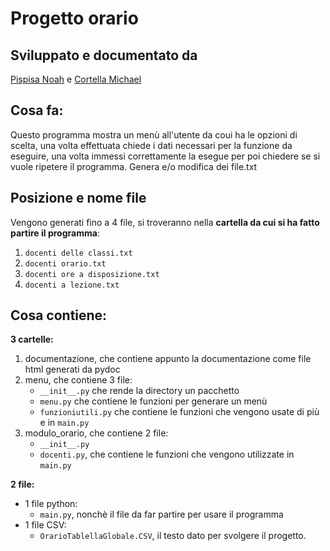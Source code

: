 # Progetto orario
## Sviluppato e documentato da
[Pispisa Noah](https://github.com/noahpispisa) e [Cortella Michael](https://github.com/michaelCortella)

## Cosa fa:
Questo programma mostra un menù all'utente da coui ha le opzioni di scelta,
una volta effettuata chiede i dati necessari per la funzione da eseguire,
una volta immessi correttamente la esegue per poi chiedere se si vuole ripetere il programma.
Genera e/o modifica dei file.txt 

## Posizione e nome file
Vengono generati fino a 4 file, si troveranno nella **cartella da cui si ha fatto partire il programma**:
1. `docenti delle classi.txt`
2. `docenti orario.txt`
3. `docenti ore a disposizione.txt`
4. `docenti a lezione.txt`

## Cosa contiene:
**3 cartelle:**
1. documentazione, che contiene appunto la documentazione come file html generati da pydoc
2. menu, che contiene 3 file:
   -  `__init__.py` che rende la directory un pacchetto
   -  `menu.py` che contiene le funzioni per generare un menù
   -  `funzioniutili.py` che contiene le funzioni che vengono usate di più e in `main.py`
4. modulo_orario, che contiene 2 file:
   -  `__init__.py`
   -  `docenti.py`, che contiene le funzioni che vengono utilizzate in `main.py`

**2 file:**

- 1 file python:
  - `main.py`, nonchè il file da far partire per usare il programma
- 1 file CSV:
  - `OrarioTablellaGlobale.CSV`, il testo dato per svolgere il progetto.
